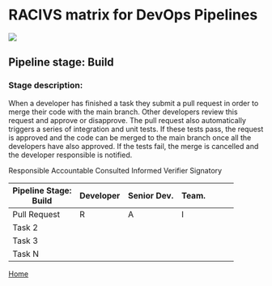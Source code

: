 # __RACIVS matrix for DevOps Pipelines__   

<img src="https://user-images.githubusercontent.com/10748736/112030685-6c81be80-8b32-11eb-94b8-c2c01b8f4581.png">

## __Pipeline stage:__  Build  
### __Stage description:__  
When a developer has finished a task they submit a pull request in order to merge their code with the main branch.
Other developers review this request and approve or disapprove.
The pull request also automatically triggers a series of integration and unit tests.
If these tests pass, the request is approved and the code can be merged to the main branch once all the developers have also approved.
If the tests fail, the merge is cancelled and the developer responsible is notified.

Responsible
Accountable
Consulted
Informed
Verifier
Signatory


| Pipeline Stage:<br>Build  | Developer  | Senior Dev.  | Team.        |              |              |              |
|----------------------------- |------------- |------------- |------------- |------------- |------------- |------------ |
| Pull Request                 | R            | A            | I            |              |              |             |
| Task 2                       |              |              |              |              |              |             |
| Task 3                       |              |              |              |              |              |             |
| Task N                       |              |              |              |              |              |             |
  
  
[Home](../index.md)  
